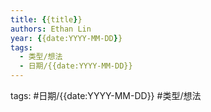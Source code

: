 ```yaml
---
title: {{title}}
authors: Ethan Lin
year: {{date:YYYY-MM-DD}}
tags:
  - 类型/想法  
  - 日期/{{date:YYYY-MM-DD}} 
---
```



tags: #日期/{{date:YYYY-MM-DD}} #类型/想法 

